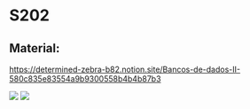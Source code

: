 # S202

## Material:
https://determined-zebra-b82.notion.site/Bancos-de-dados-II-580c835e83554a9b9300558b4b4b87b3

<img src="https://cdn.discordapp.com/attachments/894284660471898143/971864382080442429/unknown.png">
<img src="https://cdn.discordapp.com/attachments/894284660471898143/895069905047666749/unknown.png">
